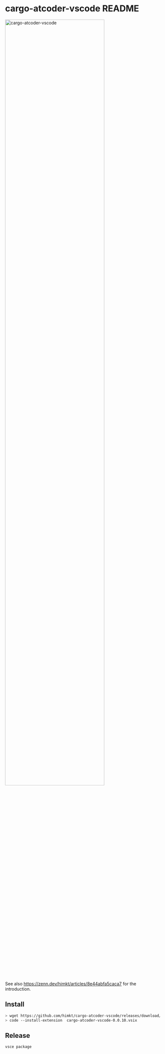 # cargo-atcoder-vscode README
<img style="margin-left: auto; margin-right: auto;" width="80%" alt="cargo-atcoder-vscode" src="https://user-images.githubusercontent.com/5164000/197398397-c826b121-b6e2-453b-bf70-f897e392e069.png">

See also https://zenn.dev/himkt/articles/8e44abfa5caca7 for the introduction.

## Install

```sh
> wget https://github.com/himkt/cargo-atcoder-vscode/releases/download/v0.0.10/cargo-atcoder-vscode-0.0.10.vsix
> code --install-extension  cargo-atcoder-vscode-0.0.10.vsix
```

## Release

```sh
vsce package
```
